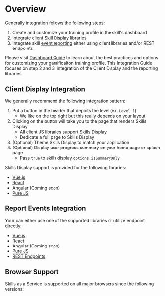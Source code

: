 # Overview

Generally integration follows the following steps:

1. Create and customize your training profile in the skill's dashboard
1. Integrate client [Skill Display](/skills-client/#client-display-integration) libraries
1. Integrate skill [event reporting](/skills-client/#report-events-integration) either using client libraries and/or REST endpoints
   
Please visit [Dashboard Guide](/dashboard/user-guide/) to learn about the best practices and options for customizing your gamificaiton training profile.
This Integration Guide focuses on step 2 and 3: integration of the Client Display and the reporting libraries. 

## Client Display Integration 

We generally recommend the following integration pattern:

1. Put a button in the header that depicts the level (ex. ``Level 1``)
   - We like on the top right but this really depends on your layout
1. Clicking on the button will take you to the page that renders Skills Display
   - All client JS libraries support Skills Display
   - Dedicate a full page to Skills Display    
1. (Optional) Theme Skills Display to match your application   
1. (Optional) Display user progress summary on your home page or splash page
   - Pass ``true`` to skills display ``options.isSummaryOnly``
   
Skills Display support is provided for the following libraries: 
- [Vue.js](/skills-client/vuejs.html)
- [React](/skills-client/react.html)
- Angular (Coming soon)
- [Pure JS](/skills-client/js.html)

## Report Events Integration

Your can either use one of the supported libraries or utilize endpoint directly:
- [Vue.js](/skills-client/vuejs.html)
- [React](/skills-client/react.html)
- Angular (Coming soon)
- [Pure JS](/skills-client/js.html)
- [REST Endpoints](/skills-client/endpoints.html#programmatic-endpoints) 

## Browser Support

Skills as a Service is supported on all major browsers since the following versions:

<browser-support />
